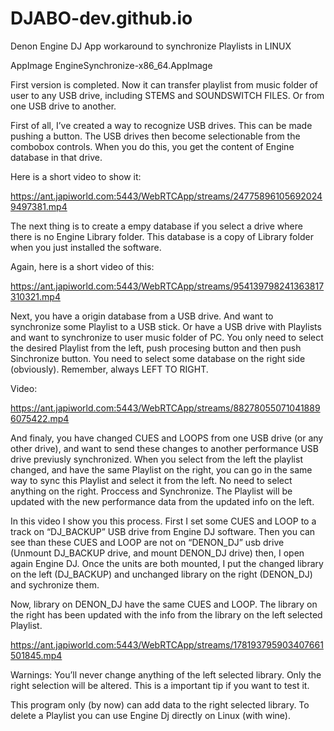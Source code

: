 # DJABO-dev.github.io
Denon Engine DJ App workaround to synchronize Playlists in LINUX

AppImage EngineSynchronize-x86_64.AppImage

First version is completed. Now it can transfer playlist from music folder of user to any USB drive, including STEMS and SOUNDSWITCH FILES. Or from one USB drive to another.

First of all, I’ve created a way to recognize USB drives. This can be made pushing a button. The USB drives then become selectionable from the combobox controls. When you do this, you get the content of Engine database in that drive.

Here is a short video to show it:

https://ant.japiworld.com:5443/WebRTCApp/streams/247758961056920249497381.mp4

The next thing is to create a empy database if you select a drive where there is no Engine Library folder. This database is a copy of Library folder when you just installed the software.

Again, here is a short video of this:

https://ant.japiworld.com:5443/WebRTCApp/streams/954139798241363817310321.mp4

Next, you have a origin database from a USB drive. And want to synchronize some Playlist to a USB stick. Or have a USB drive with Playlists and want to synchronize to user music folder of PC. You only need to select the desired Playlist from the left, push procesing button and then push Sinchronize button. You need to select some database on the right side (obviously). Remember, always LEFT TO RIGHT.

Video:

https://ant.japiworld.com:5443/WebRTCApp/streams/882780550710418896075422.mp4

And finaly, you have changed CUES and LOOPS from one USB drive (or any other drive), and want to send these changes to another performance USB drive previusly synchronized. When you select from the left the playlist changed, and have the same Playlist on the right, you can go in the same way to sync this Playlist and select it from the left. No need to select anything on the right. Proccess and Synchronize. The Playlist will be updated with the new performance data from the updated info on the left.

In this video I show you this process. First I set some CUES and LOOP to a track on “DJ_BACKUP” USB drive from Engine DJ software. Then you can see than these CUES and LOOP are not on “DENON_DJ” usb drive (Unmount DJ_BACKUP drive, and mount DENON_DJ drive) then, I open again Engine DJ. Once the units are both mounted, I put the changed library on the left (DJ_BACKUP) and unchanged library on the right (DENON_DJ) and sychronize them.

Now, library on DENON_DJ have the same CUES and LOOP. The library on the right has been updated with the info from the library on the left selected Playlist.

https://ant.japiworld.com:5443/WebRTCApp/streams/178193795903407661501845.mp4

Warnings:
You’ll never change anything of the left selected library. Only the right selection will be altered. This is a important tip if you want to test it.

This program only (by now) can add data to the right selected library. To delete a Playlist you can use Engine Dj directly on Linux (with wine).
